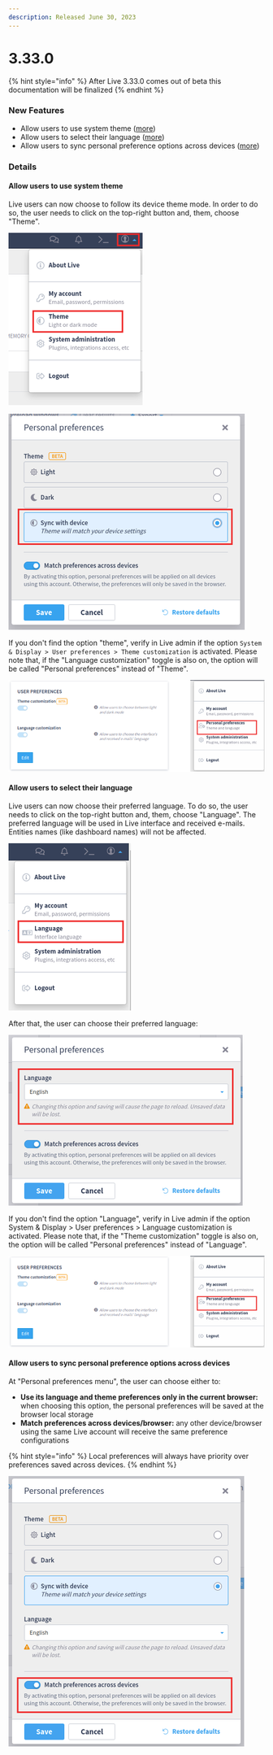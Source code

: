 ```yaml
---
description: Released June 30, 2023
---
```


# 3.33.0

{% hint style="info" %}
After Live 3.33.0 comes out of beta this documentation will be finalized
{% endhint %}

### New Features

* Allow users to use system theme ([more](3.33.0.md#allow-users-to-use-system-theme))
* Allow users to select their language ([more](3.33.0.md#allow-users-to-select-their-language))
* Allow users to sync personal preference options across devices ([more](3.33.0.md#allow-users-to-sync-personal-preference-options-across-devices))

### Details

#### Allow users to use system theme

Live users can now choose to follow its device theme mode. In order to do so, the user needs to click on the top-right button and, them, choose "Theme".

![Accessing theme](../../.gitbook/assets/theme.png)

![Personal preferences modal - theme](../../.gitbook/assets/theme-modal.png)

If you don't find the option "theme", verify in Live admin if the option `System & Display > User preferences > Theme customization` is activated. Please note that, if the "Language customization" toggle is also on, the option will be called "Personal preferences" instead of "Theme".

![Live admin > user preferences](../../.gitbook/assets/user-preferences.png)

#### Allow users to select their language

Live users can now choose their preferred language. To do so, the user needs to click on the top-right button and, them, choose "Language". The preferred language will be used in Live interface and received e-mails. Entities names (like dashboard names) will not be affected.

![Personal preference options](../../.gitbook/assets/language-option.png)

After that, the user can choose their preferred language:

![Personal preferences modal - language](../../.gitbook/assets/language-modal.png)

If you don't find the option "Language", verify in Live admin if the option System & Display > User preferences > Language customization is activated. Please note that, if the "Theme customization" toggle is also on, the option will be called "Personal preferences" instead of "Language".

![Live admin > user preferences](../../.gitbook/assets/user-preferences.png)

#### Allow users to sync personal preference options across devices

At "Personal preferences menu", the user can choose either to:

* **Use its language and theme preferences only in the current browser:** when choosing this option, the personal preferences will be saved at the browser local storage
* **Match preferences across devices/browser:** any other device/browser using the same Live account will receive the same preference configurations

{% hint style="info" %}
Local preferences will always have priority over preferences saved across devices.
{% endhint %}

![Personal preference options](../../.gitbook/assets/match-preferences-across-devices.png)
